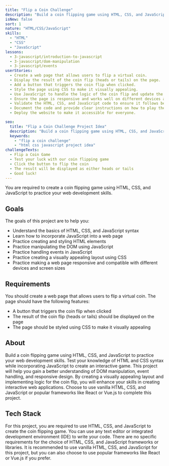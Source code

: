 ```yaml
---
title: "Flip a Coin Challenge"
description: "Build a coin flipping game using HTML, CSS, and JavaScript to practice your web development skills. Test your knowledge of HTML and CSS syntax while incorporating JavaScript to create an interactive game."
isNew: false
sort: 1
nature: "HTML/CSS/JavaScript"
skills:
  - "HTML"
  - "CSS"
  - "JavaScript"
lessons:
  - 3-javascript/introduction-to-javascript
  - 3-javascript/dom-manipulation
  - 3-javascript/events
userStories:
  - Create a web page that allows users to flip a virtual coin.
  - Display the result of the coin flip (heads or tails) on the page.
  - Add a button that triggers the coin flip when clicked.
  - Style the page using CSS to make it visually appealing.
  - Use JavaScript to handle the logic of the coin flip and update the page accordingly.
  - Ensure the page is responsive and works well on different devices and screen sizes.
  - Validate the HTML, CSS, and JavaScript code to ensure it follows best practices and standards.
  - Document the code and provide clear instructions on how to play the game.
  - Deploy the website to make it accessible for everyone.

seo:
  title: "Flip a Coin Challenge Project Idea"
  description: "Build a coin flipping game using HTML, CSS, and JavaScript to practice your web development skills. Test your knowledge of HTML and CSS syntax while incorporating JavaScript to create an interactive game. This project will help you gain a better understanding of DOM manipulation, event handling, and responsive design. By creating a visually appealing layout and implementing logic for the coin flip, you will enhance your skills in creating interactive web applications. Choose to use vanilla HTML, CSS, and JavaScript or popular frameworks like React or Vue.js to complete this project."
  keywords:
    - "flip a coin challenge"
    - "html css javascript project idea"
challengeTexts:
  - Flip a Coin Game
  - Test your luck with our coin flipping game
  - Click the button to flip the coin
  - The result will be displayed as either heads or tails
  - Good luck!
---
```


You are required to create a coin flipping game using HTML, CSS, and JavaScript to practice your web development skills.

## Goals

The goals of this project are to help you:

- Understand the basics of HTML, CSS, and JavaScript syntax
- Learn how to incorporate JavaScript into a web page
- Practice creating and styling HTML elements
- Practice manipulating the DOM using JavaScript
- Practice handling events in JavaScript
- Practice creating a visually appealing layout using CSS
- Practice making a web page responsive and compatible with different devices and screen sizes

## Requirements

You should create a web page that allows users to flip a virtual coin. The page should have the following features:

- A button that triggers the coin flip when clicked
- The result of the coin flip (heads or tails) should be displayed on the page
- The page should be styled using CSS to make it visually appealing

## About

Build a coin flipping game using HTML, CSS, and JavaScript to practice your web development skills. Test your knowledge of HTML and CSS syntax while incorporating JavaScript to create an interactive game. This project will help you gain a better understanding of DOM manipulation, event handling, and responsive design. By creating a visually appealing layout and implementing logic for the coin flip, you will enhance your skills in creating interactive web applications. Choose to use vanilla HTML, CSS, and JavaScript or popular frameworks like React or Vue.js to complete this project.

## Tech Stack

For this project, you are required to use HTML, CSS, and JavaScript to create the coin flipping game. You can use any text editor or integrated development environment (IDE) to write your code. There are no specific requirements for the choice of HTML, CSS, and JavaScript frameworks or libraries. It is recommended to use vanilla HTML, CSS, and JavaScript for this project, but you can also choose to use popular frameworks like React or Vue.js if you prefer.
